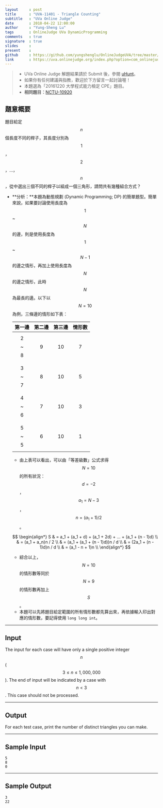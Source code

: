 ```yaml
---
layout     : post
title      : "UVA-11401 - Triangle Counting"
subtitle   : "UVa Online Judge"
date       : 2018-04-22 12:00:00
author     : "Yung-Sheng Lu"
tags       : OnlineJudge UVa DynamicProgramming
comments   : true
signature  : true
slides     : 
present    :
github     : https://github.com/yungshenglu/OnlineJudgeUVA/tree/master/UVA-11401
link       : https://uva.onlinejudge.org/index.php?option=com_onlinejudge&Itemid=8&page=show_problem&problem=2396
---
```


> * UVa Online Judge 解題結果請於 Submit 後，參閱 [uHunt](https://uhunt.onlinejudge.org/)。
> * 如果你有任何建議與指教，歡迎於下方留言一起討論喔！
> * 本題選為「20161220 大學程式能力檢定 CPE」題目。
> * **相同題目：**[NCTU-10920](https://github.com/yungshenglu/OnlineJudgeNCTU/tree/master/NCTU-10920)

## 題意概要

題目給定 $$n$$ 個長度不同的桿子，其長度分別為 $$1$$，$$2$$，...，$$n$$，從中選出三個不同的桿子以組成一個三角形，請問共有幾種組合方式？
* **分析：**本題為動態規劃 (Dynamic Programming; DP) 的簡單題型。簡單來說，如果要討論使用長度為 $$1$$ ~ $$N$$ 的邊，則是使用長度為 $$1$$ ~ $$N - 1$$ 的邊之情形，再加上使用長度為 $$N$$ 的邊之情形，此時 $$N$$ 為最長的邊。以下以 $$N = 10$$ 為例，三條邊的情形如下表：

    | 第一邊 | 第二邊 | 第三邊 | 情形數 |
    |:---:|:---:|:---:|:---:|
    | $$2$$ ~ $$8$$ | $$9$$ | $$10$$ | $$7$$ |
    | $$3$$ ~ $$7$$ | $$8$$ | $$10$$ | $$5$$ |
    | $$4$$ ~ $$6$$ | $$7$$ | $$10$$ | $$3$$ |
    | $$5$$ ~ $$5$$ | $$6$$ | $$10$$ | $$1$$ |

    * 由上表可以看出，可以由「等差級數」公式求得 $$N = 10$$ 的所有狀況：$$d = -2$$，$$a_1 = N - 3$$，$$n = (a_1 + 1) / 2$$。

    $$
    \begin{align*}
    S & = a_1 + (a_1 + d) + (a_1 + 2d) + ... + (a_1 + (n - 1)d) \\
    & = (a_1 + a_n)n / 2 \\
    & = (a_1 + (a_1 + (n - 1)d))n / d \\
    & = (2a_1 + (n - 1)d)n / d \\
    & = (a_1 - n + 1)n \\
    \end{align*}
    $$

    * 綜合以上，$$N = 10$$ 的情形數等同於 $$N = 9$$ 的情形數再加上 $$S$$。
    * 本題可以先將題目給定範圍的所有情形數都先算出來，再依據輸入印出對應的情形數，要記得使用 `long long int`。

---
## Input

The input for each case will have only a single positive integer $$n$$ ($$3 \le n \le 1,000,000$$). The end of input will be indicated by a case with $$n < 3$$. This case should not be processed.

---
## Output

For each test case, print the number of distinct triangles you can make.

---
## Sample Input

```
5
8
0
```

---
## Sample Output

```
3
22
```
